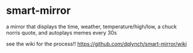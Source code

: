 # smart-mirror
a mirror that displays the time, weather, temperature/high/low, a chuck norris quote, and autoplays memes every 30s

see the wiki for the process!!
https://github.com/dqlynch/smart-mirror/wiki
